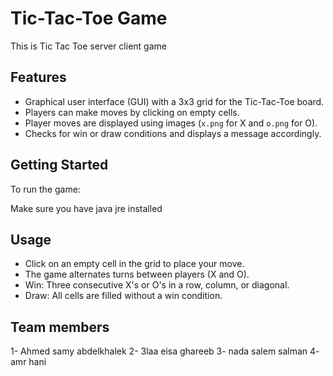 # Tic-Tac-Toe Game

This is Tic Tac Toe server client game

## Features

- Graphical user interface (GUI) with a 3x3 grid for the Tic-Tac-Toe board.
- Players can make moves by clicking on empty cells.
- Player moves are displayed using images (`x.png` for X and `o.png` for O).
- Checks for win or draw conditions and displays a message accordingly.

## Getting Started

To run the game:

Make sure you have java jre installed 

## Usage

- Click on an empty cell in the grid to place your move.
- The game alternates turns between players (X and O).
- Win: Three consecutive X's or O's in a row, column, or diagonal.
- Draw: All cells are filled without a win condition.

## Team members
1- Ahmed samy abdelkhalek
2- 3laa eisa ghareeb
3- nada salem salman
4- amr hani 
